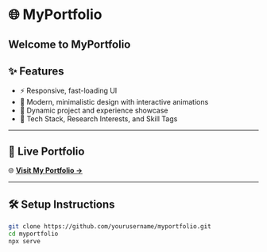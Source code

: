 # 🌐 MyPortfolio

Welcome to **MyPortfolio**
---

## ✨ Features

- ⚡ Responsive, fast-loading UI
- 🎨 Modern, minimalistic design with interactive animations
- 💼 Dynamic project and experience showcase
- 🧠 Tech Stack, Research Interests, and Skill Tags


---
## 🔗 Live Portfolio

🌐 **[Visit My Portfolio →](https://myportfolio-one-bay-83.vercel.app)**

---
## 🛠️ Setup Instructions

```bash
git clone https://github.com/yourusername/myportfolio.git
cd myportfolio
npx serve
